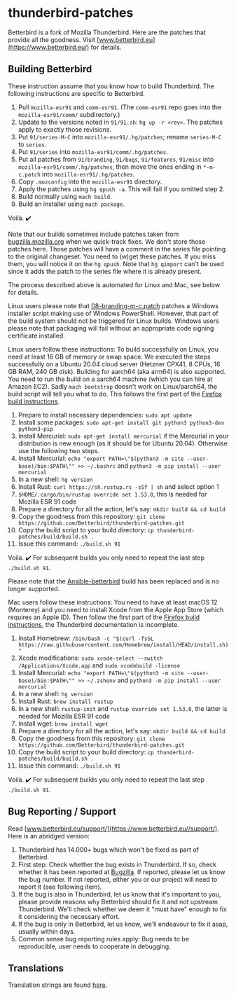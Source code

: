 # thunderbird-patches
Betterbird is a fork of Mozilla Thunderbird. Here are the patches that provide all the goodness. Visit [www.betterbird.eu](https://www.betterbird.eu/) for details.

## Building Betterbird
These instruction assume that you know how to build Thunderbird. The following instructions are specific to Betterbird.

1. Pull `mozilla-esr91` and `comm-esr91`.
(The `comm-esr91` repo goes into the `mozilla-esr91/comm/` subdirectory.)
1. Update to the versions noted in `91/91.sh`: `hg up -r <rev>`. The patches apply to exactly those revisions.
1. Put `91/series-M-C` into `mozilla-esr91/.hg/patches`; rename `series-M-C` to `series`.
1. Put `91/series` into `mozilla-esr91/comm/.hg/patches`.
1. Put all patches from `91/branding`, `91/bugs`, `91/features`, `91/misc` into `mozilla-esr91/comm/.hg/patches`,
then move the ones ending in `*-m-c.patch` into `mozilla-esr91/.hg/patches`.
1. Copy `.mozconfig` into the `mozilla-esr91` directory.
1. Apply the patches using `hg qpush -a`. This will fail if you omitted step 2.
1. Build normally using `mach build`.
1. Build an installer using `mach package`.

Voilà. :heavy_check_mark:

Note that our builds sometimes include patches taken from [bugzilla.mozilla.org](https://bugzilla.mozilla.org/) when we quick-track fixes.
We don't store those patches here. Those patches will have a comment in the series file pointing to the original changeset. You need to
(w)get these patches. If you miss them, you will notice it on the `hg qpush`. Note that `hg qimport` can't be used since it adds the
patch to the series file where it is already present.

The process described above is automated for Linux and Mac, see below for details.

Linux users please note that [08-branding-m-c.patch](91/branding/08-branding-m-c.patch) patches a Windows installer script making use of Windows PowerShell.
However, that part of the build system should not be triggered for Linux builds.
Windows users please note that packaging will fail without an appropriate code signing certificate installed.

Linux users follow these instructions:
To build successfully on Linux, you need at least 16 GB of memory or swap space.
We executed the steps successfully on a Ubuntu 20.04 cloud server (Hetzner CPX41, 8 CPUs, 16 GB RAM, 240 GB disk).
Building for aarch64 (aka arm64) is also supported. You need to run the build on a aarch64 machine (which you can hire at Amazon EC2).
Sadly `mach bootstrap` doesn't work on Linux/aarch64, the build script will tell you what to do.
This follows the first part of the [Firefox build instructions](https://firefox-source-docs.mozilla.org/setup/linux_build.html).
1. Prepare to install necessary dependencies: `sudo apt update`
1. Install some packages: `sudo apt-get install git python3 python3-dev python3-pip`
1. Install Mercurial: `sudo apt-get install mercurial` if the Mercurial in your distribution is new enough (as it should be for Ubuntu 20.04). Otherwise use the following two steps.
1. Install Mercurial: `echo "export PATH=\"$(python3 -m site --user-base)/bin:$PATH\"" >> ~/.bashrc` and `python3 -m pip install --user mercurial`
1. In a new shell: `hg version`
1. Install Rust: `curl https://sh.rustup.rs -sSf | sh` and select option 1
1. `$HOME/.cargo/bin/rustup override set 1.53.0`, this is needed for Mozilla ESR 91 code
1. Prepare a directory for all the action, let's say: `mkdir build && cd build`
1. Copy the goodness from this repository: `git clone https://github.com/Betterbird/thunderbird-patches.git`
1. Copy the build script to your build directory: `cp thunderbird-patches/build/build.sh .`
1. Issue this command: `./build.sh 91`

Voilà. :heavy_check_mark: For subsequent builds you only need to repeat the last step `./build.sh 91`.

Please note that the [Ansible-betterbird](https://github.com/4ch1m/ansible-betterbird) build has been replaced and is no longer supported.

Mac users follow these instructions:
You need to have at least macOS 12 (Monterey) and you need to install Xcode from the Apple App Store (which requires an Apple ID).
Then follow the first part of the [Firefox build instructions](https://firefox-source-docs.mozilla.org/setup/macos_build.html), the Thunderbird documentation is incomplete.
1. Install Homebrew: `/bin/bash -c "$(curl -fsSL https://raw.githubusercontent.com/Homebrew/install/HEAD/install.sh)"`
1. Xcode modifications: `sudo xcode-select --switch /Applications/Xcode.app` and `sudo xcodebuild -license`
1. Install Mercurial: `echo "export PATH=\"$(python3 -m site --user-base)/bin:$PATH\"" >> ~/.zshenv` and `python3 -m pip install --user mercurial`
1. In a new shell: `hg version`
1. Install Rust: `brew install rustup`
1. In a new shell: `rustup-init` and `rustup override set 1.53.0`, the latter is needed for Mozilla ESR 91 code
1. Install wget: `brew install wget`
1. Prepare a directory for all the action, let's say: `mkdir build && cd build`
1. Copy the goodness from this repository: `git clone https://github.com/Betterbird/thunderbird-patches.git`
1. Copy the build script to your build directory: `cp thunderbird-patches/build/build.sh .`
1. Issue this command: `./build.sh 91`

Voilà. :heavy_check_mark: For subsequent builds you only need to repeat the last step `./build.sh 91`.

## Bug Reporting / Support

Read [www.betterbird.eu/support/](https://www.betterbird.eu//support/). Here is an abridged version:

1. Thunderbird has 14.000+ bugs which won't be fixed as part of Betterbird.
1. First step: Check whether the bug exists in Thunderbird. If so, check whether it has been reported at [Bugzilla](https://bugzilla.mozilla.org/). If reported, please let us know the bug number. If not reported, either you or our project will need to report it (see following item).
1. If the bug is also in Thunderbird, let us know that it's important to you, please provide reasons why Betterbird should fix it and not upstream Thunderbird. We'll check whether we deem it "must have" enough to fix it considering the necessary effort.
1. If the bug is only in Betterbird, let us know, we'll endeavour to fix it asap, usually within days.
1. Common sense bug reporting rules apply: Bug needs to be reproducible, user needs to cooperate in debugging.

## Translations

Translation strings are found [here](./scripts).
